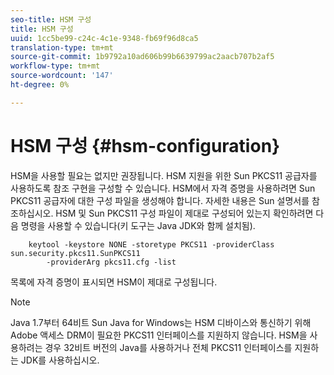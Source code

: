 ```yaml
---
seo-title: HSM 구성
title: HSM 구성
uuid: 1cc5be99-c24c-4c1e-9348-fb69f96d8ca5
translation-type: tm+mt
source-git-commit: 1b9792a10ad606b99b6639799ac2aacb707b2af5
workflow-type: tm+mt
source-wordcount: '147'
ht-degree: 0%

---
```



# HSM 구성 {#hsm-configuration}

HSM을 사용할 필요는 없지만 권장됩니다. HSM 지원을 위한 Sun PKCS11 공급자를 사용하도록 참조 구현을 구성할 수 있습니다. HSM에서 자격 증명을 사용하려면 Sun PKCS11 공급자에 대한 구성 파일을 생성해야 합니다. 자세한 내용은 Sun 설명서를 참조하십시오. HSM 및 Sun PKCS11 구성 파일이 제대로 구성되어 있는지 확인하려면 다음 명령을 사용할 수 있습니다(키 도구는 Java JDK와 함께 설치됨).

```
    keytool -keystore NONE -storetype PKCS11 -providerClass sun.security.pkcs11.SunPKCS11 
        -providerArg pkcs11.cfg -list
```

목록에 자격 증명이 표시되면 HSM이 제대로 구성됩니다.

>[!NOTE]
>
>Java 1.7부터 64비트 Sun Java for Windows는 HSM 디바이스와 통신하기 위해 Adobe 액세스 DRM이 필요한 PKCS11 인터페이스를 지원하지 않습니다. HSM을 사용하려는 경우 32비트 버전의 Java를 사용하거나 전체 PKCS11 인터페이스를 지원하는 JDK를 사용하십시오.

